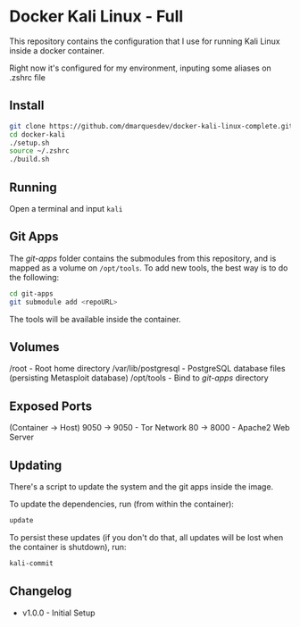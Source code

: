 # Docker Kali Linux - Full

This repository contains the configuration that I use for running Kali Linux inside a docker container.

Right now it's configured for my environment, inputing some aliases on .zshrc file

## Install
```sh
git clone https://github.com/dmarquesdev/docker-kali-linux-complete.git docker-kali
cd docker-kali
./setup.sh
source ~/.zshrc
./build.sh
```

## Running
Open a terminal and input `kali`

## Git Apps
The *git-apps* folder contains the submodules from this repository, and is mapped as a volume on `/opt/tools`.
To add new tools, the best way is to do the following:
```sh
cd git-apps
git submodule add <repoURL>
```

The tools will be available inside the container.

## Volumes
/root - Root home directory
/var/lib/postgresql - PostgreSQL database files (persisting Metasploit database)
/opt/tools - Bind to *git-apps* directory

## Exposed Ports
(Container -> Host)
9050 -> 9050 - Tor Network
80 -> 8000 - Apache2 Web Server

## Updating
There's a script to update the system and the git apps inside the image.

To update the dependencies, run (from within the container):
```sh
update
```

To persist these updates (if you don't do that, all updates will be lost when the container is shutdown), run:
```sh
kali-commit
```

## Changelog
- v1.0.0 - Initial Setup
